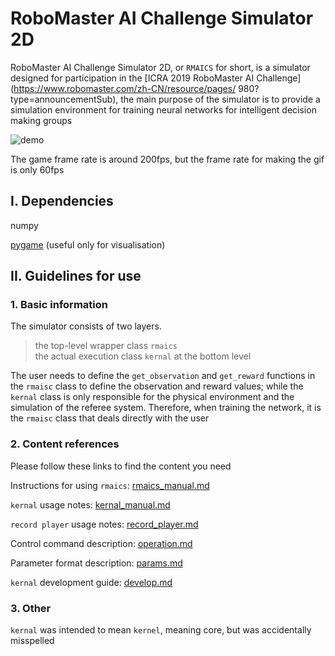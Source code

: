 # RoboMaster AI Challenge Simulator 2D

RoboMaster AI Challenge Simulator 2D, or `RMAICS` for short, is a simulator designed for participation in the [ICRA 2019 RoboMaster AI Challenge](https://www.robomaster.com/zh-CN/resource/pages/ 980?type=announcementSub), the main purpose of the simulator is to provide a simulation environment for training neural networks for intelligent decision making groups

![demo](./demo.gif)

The game frame rate is around 200fps, but the frame rate for making the gif is only 60fps

## I. Dependencies

numpy

[pygame](https://www.pygame.org/) (useful only for visualisation)

## II. Guidelines for use

### 1. Basic information

The simulator consists of two layers.

> the top-level wrapper class `rmaics`  
> the actual execution class `kernal` at the bottom level

The user needs to define the `get_observation` and `get_reward` functions in the `rmaisc` class to define the observation and reward values; while the `kernal` class is only responsible for the physical environment and the simulation of the referee system. Therefore, when training the network, it is the `rmaisc` class that deals directly with the user

### 2. Content references

Please follow these links to find the content you need

Instructions for using `rmaics`: [rmaics_manual.md](./docs/rmaics_manual.md)

`kernal` usage notes: [kernal_manual.md](./docs/kernal_manual.md)

`record player` usage notes: [record_player.md](./docs/record_player.md)

Control command description: [operation.md](./docs/operation.md)

Parameter format description: [params.md](./docs/params.md)

`kernal` development guide: [develop.md](./docs/develop.md) 

### 3. Other

`kernal` was intended to mean `kernel`, meaning core, but was accidentally misspelled
